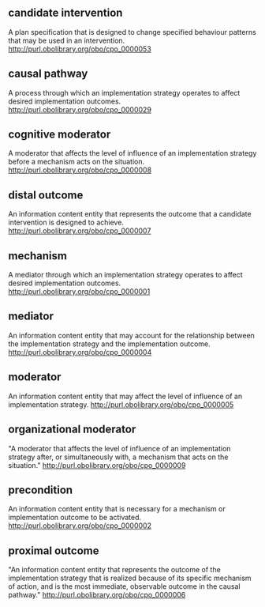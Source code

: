 ## candidate intervention
A plan specification that is designed to change specified behaviour patterns that may be used in an intervention.
http://purl.obolibrary.org/obo/cpo_0000053
## causal pathway
A process through which an implementation strategy operates to affect desired implementation outcomes.
http://purl.obolibrary.org/obo/cpo_0000029
## cognitive moderator
A moderator that affects the level of influence of an implementation strategy before a mechanism acts on the situation.
http://purl.obolibrary.org/obo/cpo_0000008
## distal outcome
An information content entity that represents the outcome that a candidate intervention is designed to achieve.
http://purl.obolibrary.org/obo/cpo_0000007
## mechanism
A mediator through which an implementation strategy operates to affect desired implementation outcomes.
http://purl.obolibrary.org/obo/cpo_0000001
## mediator
An information content entity that may account for the relationship between the implementation strategy and the implementation outcome.
http://purl.obolibrary.org/obo/cpo_0000004
## moderator
An information content entity that may affect the level of influence of an implementation strategy.
http://purl.obolibrary.org/obo/cpo_0000005
## organizational moderator
"A moderator that affects the level of influence of an implementation strategy after, or simultaneously with, a mechanism that acts on the situation."
http://purl.obolibrary.org/obo/cpo_0000009
## precondition
An information content entity that is necessary for a mechanism or implementation outcome to be activated.
http://purl.obolibrary.org/obo/cpo_0000002
## proximal outcome
"An information content entity that represents the outcome of the implementation strategy that is realized because of its specific mechanism of action, and is the most immediate, observable outcome in the causal pathway."
http://purl.obolibrary.org/obo/cpo_0000006

